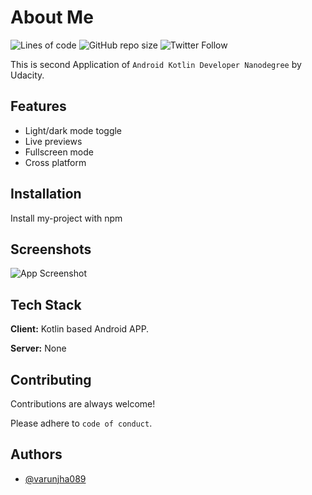 # About Me

![Lines of code](https://img.shields.io/tokei/lines/github/varunjha089/About-Me?style=flat)
![GitHub repo size](https://img.shields.io/github/repo-size/varunjha089/About-Me)
![Twitter Follow](https://img.shields.io/twitter/follow/varunjha089?style=flat)

This is second Application of `Android Kotlin Developer Nanodegree` by Udacity.

## Features

- Light/dark mode toggle
- Live previews
- Fullscreen mode
- Cross platform


## Installation 

Install my-project with npm



## Screenshots

![App Screenshot](https://via.placeholder.com/468x300?text=App+Screenshot+Here)

## Tech Stack

**Client:** Kotlin based Android APP.

**Server:** None

## Contributing

Contributions are always welcome!

Please adhere to `code of conduct`.

## Authors

- [@varunjha089](https://www.github.com/varunjha089)
